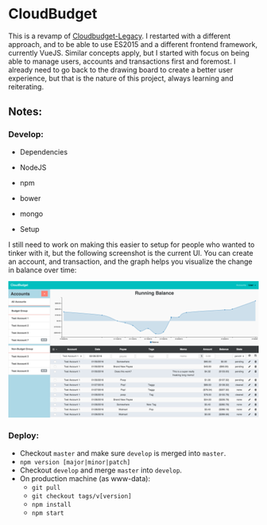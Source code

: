 # CloudBudget

This is a revamp of [Cloudbudget-Legacy](https://github.com/mattjdev/cloudbudget-legacy).
I restarted with a different approach, and to be able to use ES2015 and a different frontend framework, currently VueJS.
Similar concepts apply, but I started with focus on being able to manage users, accounts and transactions first and foremost.
I already need to go back to the drawing board to create a better user experience, but that is the nature of this project, always learning and reiterating.


## Notes: 

### Develop:
* Dependencies

* NodeJS
* npm
* bower
* mongo

* Setup

I still need to work on making this easier to setup for people who wanted to tinker with it, but the following screenshot is the current UI. You can create an account, and transaction, and the graph helps you visualize the change in balance over time:

![ScreenShot](ScreenShot.png)

### Deploy:

* Checkout `master` and make sure `develop` is merged into `master`.
* `npm version [major|minor|patch]`
* Checkout `develop` and merge `master` into `develop`.
* On production machine (as www-data):
  * `git pull`
  * `git checkout tags/v[version]`
  * `npm install`
  * `npm start`
